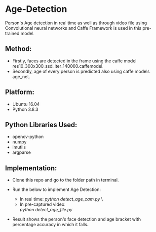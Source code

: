 # Age-Detection

Person's Age detection in real time as well as through video file using Convolutional neural networks and Caffe Framework is used in this pre-trained model.

## Method:

* Firstly, faces are detected in the frame using the caffe model res10_300x300_ssd_iter_140000.caffemodel.
* Secondly, age of every person is predicted also using caffe models age_net.

## Platform:
* Ubuntu 16.04
* Python 3.8.3

## Python Libraries Used:
* opencv-python
* numpy
* imutils 
* argparse

## Implementation:

* Clone this repo and go to the folder path in terminal.
* Run the below to implement Age Detection:
    * In real time:
           *python detect_age_cam.py*  \  
     * In pre-captured video:\
           *python detect_age_file.py*
       

* Result shows the person's face detection and age bracket with percentage accuracy in which it falls.

